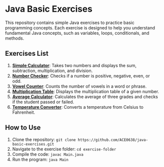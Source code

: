 # Java Basic Exercises

This repository contains simple Java exercises to practice basic programming concepts. Each exercise is designed to help you understand fundamental Java concepts, such as variables, loops, conditionals, and methods.

## Exercises List

1. **[Simple Calculator](/simple-calculator)**: Takes two numbers and displays the sum, subtraction, multiplication, and division.
2. **[Number Checker](/number-checker)**: Checks if a number is positive, negative, even, or odd.
3. **[Vowel Counter](/vowel-counter)**: Counts the number of vowels in a word or phrase.
4. **[Multiplication Table](/multiplication-table)**: Displays the multiplication table of a given number.
5. **[Average Calculator](/average-calculator)**: Calculates the average of three grades and checks if the student passed or failed.
6. **[Temperature Converter](/temperature-converter)**: Converts a temperature from Celsius to Fahrenheit.

## How to Use

1. Clone the repository: `git clone https://github.com/ACE0638/java-basic-exercises.git`
2. Navigate to the exercise folder: `cd exercise-folder`
3. Compile the code: `javac Main.java`
4. Run the program: `java Main`
